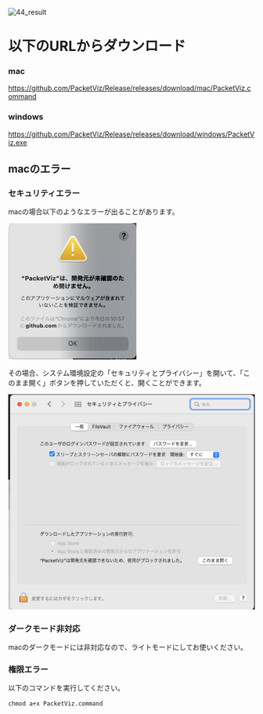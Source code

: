 
![44_result](https://user-images.githubusercontent.com/75936006/152092808-b3bcb5f0-7da5-4f05-89ad-ee27798d9b34.png)

# 以下のURLからダウンロード
### mac
https://github.com/PacketViz/Release/releases/download/mac/PacketViz.command

### windows
https://github.com/PacketViz/Release/releases/download/windows/PacketViz.exe

## macのエラー
### セキュリティエラー
macの場合以下のようなエラーが出ることがあります。

![cannot_open](./mac_cannot_open.png)



その場合、システム環境設定の「セキュリティとプライバシー」を開いて、「このまま開く」ボタンを押していただくと、開くことができます。

![setting](mac_security_setting.png)

### ダークモード非対応
macのダークモードには非対応なので、ライトモードにしてお使いください。

### 権限エラー
以下のコマンドを実行してください。
```
chmod a+x PacketViz.command
```

